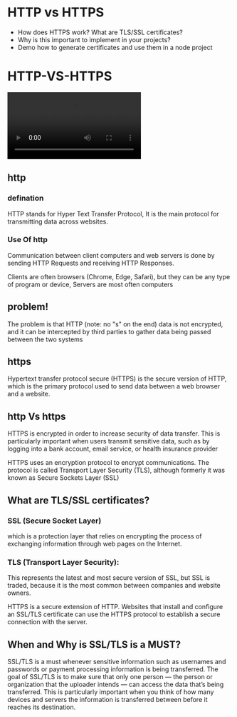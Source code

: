 # HTTP vs HTTPS

- How does HTTPS work? What are TLS/SSL certificates?
- Why is this important to implement in your projects?
- Demo how to generate certificates and use them in a node project

# HTTP-VS-HTTPS

![](./vedio/VID_31150419_021811_262.mp4)

## http

### defination

HTTP stands for Hyper Text Transfer Protocol, It is the main protocol for transmitting data across websites.

### Use Of http

Communication between client computers and web servers is done by sending HTTP Requests and receiving HTTP Responses.

Clients are often browsers (Chrome, Edge, Safari), but they can be any type of program or device, Servers are most often computers

## problem!

The problem is that HTTP (note: no "s" on the end) data is not encrypted, and it can be intercepted by third parties to gather data being passed between the two systems

## https

Hypertext transfer protocol secure (HTTPS) is the secure version of HTTP, which is the primary protocol used to send data between a web browser and a website.

## http Vs https

HTTPS is encrypted in order to increase security of data transfer. This is particularly important when users transmit sensitive data, such as by logging into a bank account, email service, or health insurance provider

HTTPS uses an encryption protocol to encrypt communications. The protocol is called Transport Layer Security (TLS), although formerly it was known as Secure Sockets Layer (SSL)

## What are TLS/SSL certificates?

### SSL (Secure Socket Layer)

which is a protection layer that relies on encrypting the process of exchanging information through web pages on the Internet.

### TLS (Transport Layer Security):

This represents the latest and most secure version of SSL, but SSL is traded, because it is the most common between companies and website owners.

HTTPS is a secure extension of HTTP. Websites that install and configure an SSL/TLS certificate can use the HTTPS protocol to establish a secure connection with the server.

## When and Why is SSL/TLS is a MUST?

SSL/TLS is a must whenever sensitive information such as usernames and passwords or payment processing information is being transferred.
The goal of SSL/TLS is to make sure that only one person — the person or organization that the uploader intends — can access the data that’s being transferred. This is particularly important when you think of how many devices and servers the information is transferred between before it reaches its destination.
